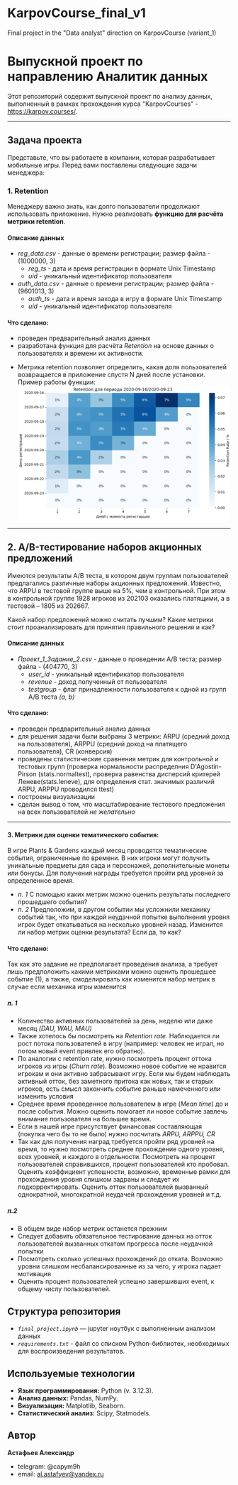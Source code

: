 # KarpovCourse_final_v1
Final project in the "Data analyst" direction on KarpovCourse (variant_1)
# Выпускной проект по направлению Аналитик данных 

Этот репозиторий содержит выпускной проект по анализу данных, выполненный в рамках прохождения курса "KarpovCourses" - https://karpov.courses/.

---
## Задача проекта

Представьте, что вы работаете в компании, которая разрабатывает мобильные игры. Перед вами поставлены следующие задачи менеджера:

### 1. **Retention**  
   Менеджеру важно знать, как долго пользователи продолжают использовать приложение. Нужно реализовать **функцию для расчёта метрики retention**.
#### Описание данных
* *reg_data.csv* - данные о времени регистрации; размер файла - (1000000, 3)
	* *reg_ts* - дата и время регистрации в формате Unix Timestamp
	* *uid* - уникальный идентификатор пользователя
* *auth_data.csv* - данные о времени регистрации; размер файла - (9601013, 3)
	* *auth_ts* - дата и время захода в игру в формате Unix Timestamp
	* *uid* - уникальный идентификатор пользователя
#### Что сделано:
* проведен предварительный анализ данных 
* разработана функция для расчёта *Retention* на основе данных о пользователях и времени их активности.
- Метрика retention позволяет определить, какая доля пользователей возвращается в приложение спустя N дней после установки. Пример работы функции: ![](img\retantion_week.png)
---
## 2. **A/B-тестирование наборов акционных предложений**  

Имеются результаты A/B теста, в котором двум группам пользователей предлагались различные наборы акционных предложений. Известно, что ARPU в тестовой группе выше на 5%, чем в контрольной. При этом в контрольной группе 1928 игроков из 202103 оказались платящими, а в тестовой – 1805 из 202667.

Какой набор предложений можно считать лучшим? Какие метрики стоит проанализировать для принятия правильного решения и как?
#### Описание данных
* *Проект_1_Задание_2.csv* - данные о проведении A/B теста; размер файла - (404770, 3)
	* *user_id* - уникальный идентификатор пользователя
	* *revenue* - доход полученный от пользователя
	* *testgroup* - флаг принадлежности пользователя к одной из групп A/B теста *(a, b)*

#### Что сделано:
* проведен предварительный анализ данных 
* для решения задачи были выбраны 3 метрики: ARPU (средний доход на пользователя), ARPPU (средний доход на платящего пользователя), CR (конверсия)
* проведены статистические сравнения метрик для контрольной и тестовых групп (проверка нормальности распределния D'Agostin-Pirson (stats.normaltest), проверка равенства дисперсий критерей Леневе(stats.leneve), для определения стат. значимых различий ARPU, ARPPU проводился ttest)
* построены визуализации
* сделан вывод о том, что масштабирование тестового предложения на всех пользователей *не желательно*

---
#### 3. **Метрики для оценки тематического события:**

В игре Plants & Gardens каждый месяц проводятся тематические события, ограниченные по времени. В них игроки могут получить уникальные предметы для сада и персонажей, дополнительные монеты или бонусы. Для получения награды требуется пройти ряд уровней за определенное время. 
- *п. 1* С помощью каких метрик можно оценить результаты последнего прошедшего события?
- *п. 2* Предположим, в другом событии мы усложнили механику событий так, что при каждой неудачной попытке выполнения уровня игрок будет откатываться на несколько уровней назад. Изменится ли набор метрик оценки результата? Если да, то как?

#### Что сделано:
Так как это задание не предполагает проведения анализа, а требует лишь предположить какими метриками можно оценить прошедшее событие (1), а также, смоделировать как изменится набор метрик в случае если механика игры изменится

##### *п. 1* 
- Количество активных пользователей за день, неделю или даже месяц _(DAU, WAU, MAU)_
- Также хотелось бы посмотреть на _Retention rate_. Наблюдается ли рост потока пользователей в игру (например: человек не играл, но потом новый event привлек его обратно).
- По аналогии с retention rate, нужно посмотреть процент оттока игроков из игры (_Churn rate_). Возможно новое событие не нравится игрокам и они активно забрасывают игру. Если мы будем наблюдать активный отток, без заметного притока как новых, так и старых игроков, есть смысл закончить событие раньше намеченного или изменить условия
- Среднее время проведенное пользователем в игре (_Mean time_) до и после события. Можно оценить помогает ли новое событие завлечь внимание пользователя на большее время.
- Если в нашей игре присутствует финансовая составляющая (покупка чего бы то не было) нужно посчитать _ARPU, ARPPU, CR_
- Так как для получения наград требуется пройти ряд уровней на время, то нужно посмотреть среднее прохождение одного уровня, всех уровней, и каждого в отдельности. Посмотреть на процент пользователей справившихся, процент пользователей кто пробовал. Оценить коэффициент успешности, возможно, временные рамки для прохождения уровня слишком задраны и следует их подкорректировать. Оценить отток пользователей вызванный однократной, многократной неудачей прохождения уровней и т.д.
##### *п.2*
- В общем виде набор метрик останется прежним
- Следует добавить обязательное тестирование данных на отток пользователей вызванных откатом прогресса после неудачной попытки
- Посмотреть сколько успешных прохождений до отката. Возможно уровни слишком несбалансированные из за чего, у игрока падает мотивация
- Оценить процент пользователей успешно завершивших event, к общему числу пользователей.

## Структура репозитория

- *`final_project.ipynb`* — jupyter ноутбук с выполненным анализом данных
- *`requirements.txt`* - файл со списком Python-библиотек, необходимых для воспроизведения результатов.

## Используемые технологии

- **Язык программирования:** Python (v. 3.12.3).
- **Анализ данных:** Pandas, NumPy.
- **Визуализация:** Matplotlib, Seaborn.
- **Статистический анализ:** Scipy, Statmodels.


## Автор
**Астафьев Александр**
- telegram: @capym9h
- email: al.astafyev@yandex.ru
